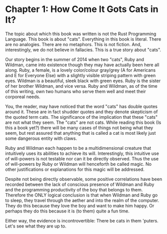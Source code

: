 
# Chapter 1: How Come It Gots Cats in It?

The topic about which this book was written is not the Rust Programming Language. This book is about "cats". Everything in this book is literal. There are no analogies. There are no metaphors. This is not fiction. And, interestingly, we do not believe in fallacies. This is a true story about "cats".

Our story begins in the summer of 2014 when two "cats", Ruby and Wildman, came into existence though they may have actually been here all along. Ruby, a female, is a lovely color/colour gray/grey (A for Americans and E for Everyone Else) with a slightly visible striping pattern with green eyes. Wildman is a beautiful, sleek black with green eyes. Ruby is the sister of her brother Wildman, and vice versa. Ruby and Wildman, as of the time of this writing, own two humans who serve them well and meet their corporeal needs.

You, the reader, may have noticed that the word "cats" has double quotes around it. These are in fact shudder quotes and they denote skepticism of the quoted term cats. The significance of the implication that these "cats" are not what they seem. The "cats" are not cats. While reading this book (Is this a book yet?) there will be many cases of things not being what they seem, but rest assured that anything that is called a cat is most likely just some dangerous entity with claws.

Ruby and Wildman each happen to be a multidimensional creature that intuitively uses its abilities to achieve its will. Interestingly, this intuitive use of will-powers is not testable nor can it be directly observed. Thus the use of will-powers by Ruby or Wildman will henceforth be called magic. No other justifications or explanations for this magic will be addressed.

Despite not being directly observable, some positive correlations have been recorded between the lack of conscious presence of Wildman and Ruby and the programming productivity of the boy that belongs to them. Therefore the ONLY logical conclusion is that when Wildman and Ruby go to sleep, they travel through the aether and into the realm of the computer. They do this because they love the boy and want to make him happy. Or perhaps they do this because it is (to them) quite a fun time.

Either way, the evidence is incontrovertible: There be cats in them 'puters. Let's see what they are up to.

